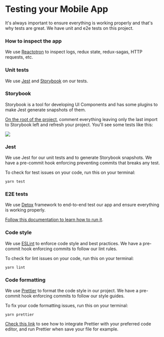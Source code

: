 # Testing your Mobile App

It's always important to ensure everything is working properly and that's why tests are great. We have unit and e2e tests on this project.

### How to inspect the app

We use [Reactotron](https://github.com/infinitered/reactotron) to inspect logs, redux state, redux-sagas, HTTP requests, etc.

### Unit tests

We use [Jest](https://jestjs.io) and [Storybook](https://storybook.js.org) on our tests.

### **Storybook**

Storybook is a tool for developing UI Components and has some plugins to make Jest generate snapshots of them.

[On the root of the project](https://github.com/RocketChat/Rocket.Chat.ReactNative/blob/develop/index.js#L24), comment everything leaving only the last import to Storybook left and refresh your project. You'll see some tests like this:

[![](https://user-images.githubusercontent.com/804994/89677725-56393200-d8c4-11ea-84b0-213be1d24e98.png)](https://user-images.githubusercontent.com/804994/89677725-56393200-d8c4-11ea-84b0-213be1d24e98.png)

### **Jest**

We use Jest for our unit tests and to generate Storybook snapshots. We have a pre-commit hook enforcing preventing commits that breaks any test.

To check for test issues on your code, run this on your terminal:

```
yarn test
```

### E2E tests

We use [Detox](https://github.com/wix/Detox) framework to end-to-end test our app and ensure everything is working properly.

[Follow this documentation to learn how to run it](https://github.com/RocketChat/Rocket.Chat.ReactNative/blob/develop/e2e).

### Code style

We use [ESLint](https://eslint.org) to enforce code style and best practices. We have a pre-commit hook enforcing commits to follow our lint rules.

To check for lint issues on your code, run this on your terminal:

```
yarn lint
```

### Code formatting

We use [Prettier](https://prettier.io) to format the code style in our project. We have a pre-commit hook enforcing commits to follow our style guides.

To fix your code formatting issues, run this on your terminal:

```
yarn prettier
```

[Check this link](https://prettier.io/docs/en/editors.html) to see how to integrate Prettier with your preferred code editor, and run Prettier when save your file for example.
